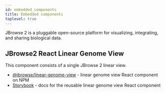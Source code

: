 ```yaml
---
id: embedded_components
title: Embedded components
toplevel: true
---
```


JBrowse 2 is a pluggable open-source platform for visualizing, integrating, and sharing biological data.

## JBrowse2 React Linear Genome View

This component consists of a single JBrowse 2 linear view.

- [@jbrowse/linear-genome-view](https://www.npmjs.com/package/@jbrowse/react-linear-genome-view) - linear genome view React component on NPM
- [Storybook](https://jbrowse.org/storybook/lgv/main/) - docs for the reusable linear genome view React component
